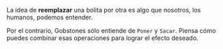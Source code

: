La idea de **reemplazar** una bolita por otra es algo que nosotros, los humanos, podemos entender.

Por el contrario, Gobstones sólo entiende de `Poner` y `Sacar`. Piensa cómo puedes combinar esas operaciones para lograr el efecto deseado.